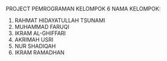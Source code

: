 PROJECT PEMROGRAMAN KELOMPOK 6
NAMA KELOMPOK:
1. RAHMAT HIDAYATULLAH TSUNAMI
2. MUHAMMAD FARUQI
3. IKRAM AL-GHIFFARI
4. AKRIMAH USRI
5. NUR SHADIQAH
6. IKRAM RAMADHAN
